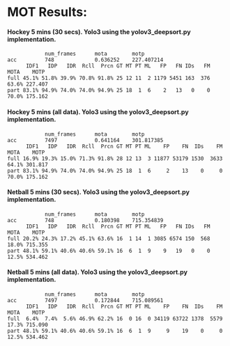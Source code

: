 # MOT Results:

#### Hockey 5 mins (30 secs). Yolo3 using the yolov3_deepsort.py implementation.

```
            num_frames      mota        motp
acc         748             0.636252    227.407214
      IDF1   IDP   IDR  Rcll  Prcn GT MT PT ML   FP   FN IDs   FM  MOTA    MOTP
full 45.1% 51.8% 39.9% 70.8% 91.8% 25 12 11  2 1179 5451 163  376 63.6% 227.407
part 83.1% 94.9% 74.0% 74.0% 94.9% 25 18  1  6    2   13   0    0 70.0% 175.162
```


#### Hockey 5 mins (all data). Yolo3 using the yolov3_deepsort.py implementation.

```
            num_frames      mota        motp
acc         7497            0.641164    301.817385
      IDF1   IDP   IDR  Rcll  Prcn GT MT PT ML    FP    FN  IDs    FM  MOTA    MOTP
full 16.9% 19.3% 15.0% 71.3% 91.8% 28 12 13  3 11877 53179 1530  3633 64.1% 301.817
part 83.1% 94.9% 74.0% 74.0% 94.9% 25 18  1  6     2    13    0     0 70.0% 175.162
```


#### Netball 5 mins (30 secs). Yolo3 using the yolov3_deepsort.py implementation.

```
            num_frames      mota        motp
acc         748             0.180398    715.354839
      IDF1   IDP   IDR  Rcll  Prcn GT MT PT ML   FP   FN IDs   FM  MOTA    MOTP
full 20.2% 24.3% 17.2% 45.1% 63.6% 16  1 14  1 3085 6574 150  568 18.0% 715.355
part 48.1% 59.1% 40.6% 40.6% 59.1% 16  6  1  9    9   19   0    0 12.5% 534.462
```


#### Netball 5 mins (all data). Yolo3 using the yolov3_deepsort.py implementation.

```
            num_frames      mota        motp
acc         7497            0.172844    715.089561
      IDF1   IDP   IDR  Rcll  Prcn GT MT PT ML    FP    FN  IDs    FM  MOTA    MOTP
full  6.4%  7.4%  5.6% 46.9% 62.2% 16  0 16  0 34119 63722 1378  5579 17.3% 715.090
part 48.1% 59.1% 40.6% 40.6% 59.1% 16  6  1  9     9    19    0     0 12.5% 534.462
```